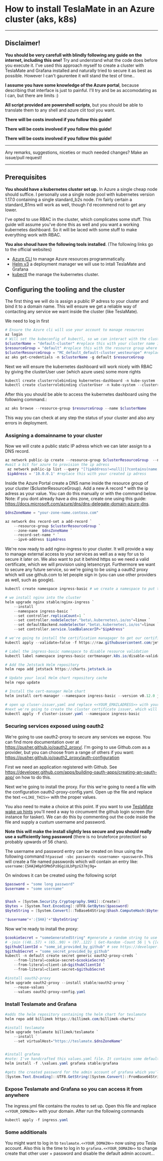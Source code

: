 # How to install TeslaMate in an Azure cluster (aks, k8s)

----
## Disclaimer!

__You should be very carefull with blindly following any guide on the internet, including this one!__ Try and understand what the code does before you execute it. I've used this approach myself to create a cluster with TeslaMate and Grafana installed and naturally tried to secure it as best as possible. However I can't gaurentee it will stand the test of time..

__I assume you have some knowledge of the Azure portal__, because describing that interface is just to painful. I'll try and be as accomodating as I can, but there are limits :)

__All script provided are powershell scripts__, but you should be able to translate them to any shell and azure clit tool you want.

__There will be costs involved if you follow this guide!__

__There will be costs involved if you follow this guide!__

__There will be costs involved if you follow this guide!__

---

Any remarks, suggestions, niceties or much needed changes? Make an issue/pull request!

---

## Prerequisites
__You should have a kubernetes cluster set up.__ In Azure a single cheap node should suffice. I personally use a single node pool with kubernetes version 1.17.0 containing a single standard_b2s node. I'm fairly certain a standard_B1ms will work as well, though I'd recommend not to get any lower.

I've opted to use RBAC in the cluster, which complicates some stuff. This guide will assume you've done this as well and you want a working kubernetes dashboard. So it will be laced with some stuff to make everything work with RBAC.

__You also shoud have the following tools installed__. (The following links go to the official websites)
- [Azure CLI](https://docs.microsoft.com/en-us/cli/azure/install-azure-cli?view=azure-cli-latest) to manage Azure resources programmatically.
- [Helm v3](https://helm.sh/docs/intro/install/) a deployment manager we will use to intall TeslaMate and Grafana
- [kubectl](https://kubernetes.io/docs/tasks/tools/install-kubectl/) the manage the kubernetes cluster.

## Configuring the tooling and the cluster
The first thing we will do is assign a public IP adress to your cluster and bind it to a domain name. This will ensure we get a reliable way of contacting any service we want inside the cluster (like TeslaMate). 

We need to log in first
```powershell
# Ensure the Azure cli will use your account to manage resources
az login 
# Will set the kubeconfig of kubectl, so we can interact with the cluster
$clusterName = "default-cluster" #replace this with your cluster name in Azure
$resourceGroup = "default" #replace this with the resource group where your cluster resides in in Azure
$clusterResourceGroup = "MC_default_default-cluster_westeurope" #replace this with the resource group that was created for your cluster
az aks get-credentials -n $clusterName -g default $resourceGroup
```

Next we will ensure the kubernetes dashboard will work nicely with RBAC by giving the clusterUser user (which azure uses) some more rights
```powershell
kubectl create clusterrolebinding kubernetes-dashboard -n kube-system --clusterrole=cluster-admin --serviceaccount=kube-system:kubernetes-dashboard
kubectl create clusterrolebinding clusterUser -n kube-system --clusterrole=cluster-admin --user=clusterUser
```
After this you should be able to access the kubernetes dashboard using the following command.:
```powershell
az aks browse --resource-group $resourceGroup --name $clusterName
```
This way you can check at any step the status of your cluster and also any errors in deployment.


### Assigning a domainname to your cluster

Now we will crate a public static IP adress which we can later assign to a DNS record.
```powershell
az network public-ip create --resource-group $clusterResourceGroup  --name PublicIP --sku Basic --allocation-method static #create the ip adress
#wait a bit for azure to provision the ip adress
 az network public-ip list --query "[?ipAddress!=null]|[?contains(name, 'PublicIP')].[ipAddress]" --output tsv #returns the ip adress
 $ipAdress = '10.0.0.1' #replace this with your created ip adress
```
Inside the Azure Portal create a DNS name inside the resource group of your cluster ($clusterResourceGroup). Add a new A record * with the ip adress as your value. You can do this manually or with the command below. Note: if you dont already have a dns zone, create one using this guide: https://docs.microsoft.com/azure/dns/dns-delegate-domain-azure-dns.

```powershell
$dnsZoneName = "your-zone-name.contoso.com"

az network dns record-set a add-record `
    --resource-group $clusterResourceGroup `
    --zone-name  $dnsZoneName `
    --record-set-name * `
    --ipv4-address $ipAdress
```

We're now ready to add nginx-ingress to your cluster. It will provide a way to manage external access to your services as well as a way for us to secure it later on.
We also want to put it behind https so we need a valid certificate, which we will provision using letsencrypt. Furthermore we want to secure any future service, so we're going to be using a oauth2 proxy which will use github.com to let people sign in (you can use other providers as well, such as google).

```powershell
kubectl create namespace ingress-basic # we create a namespace to put the controller in

# we install nginx into the cluster
helm upgrade nginx stable/nginx-ingress `
    --install `
    --namespace ingress-basic `
    --set controller.replicaCount=1 `
    --set controller.nodeSelector."beta\.kubernetes\.io/os"=linux `
    --set defaultBackend.nodeSelector."beta\.kubernetes\.io/os"=linux `
    --set controller.service.loadBalancerIP="$ipAdress"

# we're going to install the certification managager to get our certificates
kubectl apply --validate=false -f https://raw.githubusercontent.com/jetstack/cert-manager/release-0.12/deploy/manifests/00-crds.yaml --namespace ingress-basic

# Label the ingress-basic namespace to disable resource validation
kubectl label namespace ingress-basic certmanager.k8s.io/disable-validation=true

# Add the Jetstack Helm repository
helm repo add jetstack https://charts.jetstack.io

# Update your local Helm chart repository cache
helm repo update

# Install the cert-manager Helm chart
helm install cert-manager --namespace ingress-basic --version v0.12.0 jetstack/cert-manager --set ingressShim.defaultIssuerName=letsencrypt --set ingressShim.defaultIssuerKind=ClusterIssuer

# open up cluser-issuer,yaml and replace <<YOUR_EMAILADRESS>> with your email. Note this will be public, so maybe a spam mail?
#next we're going to create the cluster certificate issuer, which will enable us to request certificates from letsencrypt
kubectl apply -f cluster-issuer.yaml --namespace ingress-basic
```

### Securing services exposed using oauth2
 We're going to use oauth2-proxy to secure any services we expose. You can find more documentation over at https://pusher.github.io/oauth2_proxy/. I'm going to use Github.com as a provider, but you can choose from a range of others if you want: https://pusher.github.io/oauth2_proxy/auth-configuration

 First we need an application registered with Github. See https://developer.github.com/apps/building-oauth-apps/creating-an-oauth-app/ on how to do this. 

 Next we're going to install the proxy. For this we're going to need a file with the configuration oauth2-proxy-config.yaml. Open up the file and replace the text ```<<LIKE_THIS>>``` with the proper values.

 You also need to make a choice at this point. If you want to use [TeslaMate wake up hints](https://teslamate.readthedocs.io/en/latest/configuration/sleep.html#providing-wake-up-hints-to-teslamate) you'll need a way to circumvent the github login screen (for instance for tasker). We can do this by commenting out the code inside the file and supply a custum username and password.
 
 __Note this will make the install slightly less secure and you should really use a sufficiently long password__ (there is no bruteforce protection! so probably upwards of 56 chars).
  
The username and password entry can be created on linux using the following command ```htpasswd -sbc passwords <username> <password>```.This will create a file named passwords which will contain an entry like: ```username:{SHA}W6ph5Mm5Pz8GgiULbPgzG37mj9g=```

On windows it can be created using the following script
```powershell
$password = "some long password"
$username = "some username"


$hash = [System.Security.Cryptography.SHA1]::Create()
$bytes = [System.Text.Encoding]::UTF8.GetBytes($password)
$byteString = [System.Convert]::ToBase64String($hash.ComputeHash($bytes))

"$username"+':{SHA}'+"$byteString"
```


Now we're ready to install the proxy:
```powershell
$cookieSecret = "someGeneratedString" #generate a random string to use as a secret, you can use the next commented out line to generate a secret if you want:
# -join ((48..57) + (65..90) + (97..122) | Get-Random -Count 56 | % {[char]$_})
$githubClientId = "some_id_provided_by_github" # see https://developer.github.com/apps/building-oauth-apps/creating-an-oauth-app/ for registering an application with github
$githubSecret = "some_secret_provided_by_github"
kubectl -n default create secret generic oauth2-proxy-creds `
    --from-literal=cookie-secret=$cookieSecret `
    --from-literal=client-id=$githubClientId `
    --from-literal=client-secret=$githubSecret

#install oauth2-proxy
helm upgrade oauth2-proxy --install stable/oauth2-proxy `
    --reuse-values `
    --values oauth2-proxy-config.yaml
```


### Install Teslamate and Grafana

```powershell
#adds the helm repository containing the helm chart for teslamate
helm repo add billimek https://billimek.com/billimek-charts/ 

#install teslamate
helm upgrade teslamate billimek/teslamate `
    --install `
    --set virtualHost="https://teslamate.$dnsZoneName"


#install grafana
#note: I've handcrafted this values.yaml file. It contains some default credentials you might want to change...
helm install -f .\values.yaml grafana stable/grafana 

#gets the created password for the admin account of grafana which you'll need later on to log in (first time, after which you should create a new user!)
[System.Text.Encoding]::UTF8.GetString([System.Convert]::FromBase64String($(kubectl get secret --namespace default grafana -o jsonpath="{.data.admin-password}")))
```

### Expose Teslamate and Grafana so you can access it from anywhere
The ingress.yml file contains the routes to set up. Open this file and replace ``<<YOUR_DOMAIN>>`` with your domain. After run the following commands

```powershell
kubectl apply -f ingress.yaml
```

### Some additionals
You might want to log in to ```teslamate.<<YOUR_DOMAIN>>``` now using you Tesla account.
Also this is the time to log in to ```grafana.<<YOUR_DOMAIN>>``` to change create that other user + password and disable the default admin account... 